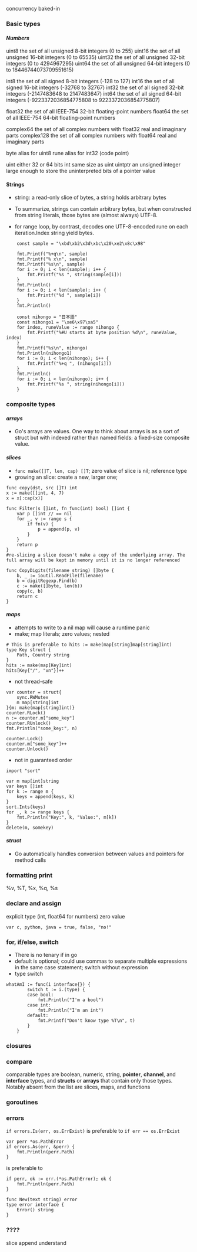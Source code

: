 concurrency baked-in

### **Basic types**
#### ***Numbers***
uint8       the set of all unsigned  8-bit integers (0 to 255)
uint16      the set of all unsigned 16-bit integers (0 to 65535)
uint32      the set of all unsigned 32-bit integers (0 to 4294967295)
uint64      the set of all unsigned 64-bit integers (0 to 18446744073709551615)

int8        the set of all signed  8-bit integers (-128 to 127)
int16       the set of all signed 16-bit integers (-32768 to 32767)
int32       the set of all signed 32-bit integers (-2147483648 to 2147483647)
int64       the set of all signed 64-bit integers (-9223372036854775808 to 9223372036854775807)

float32     the set of all IEEE-754 32-bit floating-point numbers
float64     the set of all IEEE-754 64-bit floating-point numbers

complex64   the set of all complex numbers with float32 real and imaginary parts
complex128  the set of all complex numbers with float64 real and imaginary parts

byte        alias for uint8
rune        alias for int32 (code point)

uint     either 32 or 64 bits
int      same size as uint
uintptr  an unsigned integer large enough to store the uninterpreted bits of a pointer value

#### **Strings**
- string: a read-only slice of bytes, a string holds arbitrary bytes

- To summarize, strings can contain arbitrary bytes, but when constructed from string literals, those bytes are (almost always) UTF-8.

- for range loop, by contrast, decodes one UTF-8-encoded rune on each iteration.Index string yield bytes.

```
	const sample = "\xbd\xb2\x3d\xbc\x20\xe2\x8c\x98"

	fmt.Printf("%+q\n", sample)
	fmt.Printf("% x\n", sample)
	fmt.Printf("%s\n", sample)
	for i := 0; i < len(sample); i++ {
		fmt.Printf("%s ", string(sample[i]))
	}
	fmt.Println()
	for i := 0; i < len(sample); i++ {
		fmt.Printf("%d ", sample[i])
	}
	fmt.Println()

	const nihongo = "日本語"
	const nihongo1 = "\xe6\x97\xa5"
	for index, runeValue := range nihongo {
		fmt.Printf("%#U starts at byte position %d\n", runeValue, index)
	}
	fmt.Printf("%s\n", nihongo)
	fmt.Println(nihongo1)
	for i := 0; i < len(nihongo); i++ {
		fmt.Printf("%+q ", (nihongo[i]))
	}
	fmt.Println()
	for i := 0; i < len(nihongo); i++ {
		fmt.Printf("%s ", string(nihongo[i]))
	}
```
### **composite types**
#### ***arrays***

- Go's arrays are values. One way to think about arrays is as a sort of struct but with indexed rather than named fields: a fixed-size composite value.

#### ***slices***
- `func make([]T, len, cap) []T`; zero value of slice is nil; reference type  
- growing an slice: create a new, larger one; 
```
func copy(dst, src []T) int
x := make([]int, 4, 7)
x = x[:cap(x)]

func Filter(s []int, fn func(int) bool) []int {
    var p []int // == nil
    for _, v := range s {
        if fn(v) {
            p = append(p, v)
        }
    }
    return p
}
#re-slicing a slice doesn't make a copy of the underlying array. The full array will be kept in memory until it is no longer referenced

func CopyDigits(filename string) []byte {
    b, _ := ioutil.ReadFile(filename)
    b = digitRegexp.Find(b)
    c := make([]byte, len(b))
    copy(c, b)
    return c
}
```
#### ***maps***
- attempts to write to a nil map will cause a runtime panic
- make; map literals; zero values; nested

```
# This is preferable to hits := make(map[string]map[string]int)
type Key struct {
    Path, Country string
}
hits := make(map[Key]int)
hits[Key{"/", "vn"}]++
```
- not thread-safe
```
var counter = struct{
    sync.RWMutex
    m map[string]int
}{m: make(map[string]int)}
counter.RLock()
n := counter.m["some_key"]
counter.RUnlock()
fmt.Println("some_key:", n)

counter.Lock()
counter.m["some_key"]++
counter.Unlock()
```
- not in guaranteed order
```
import "sort"

var m map[int]string
var keys []int
for k := range m {
    keys = append(keys, k)
}
sort.Ints(keys)
for _, k := range keys {
    fmt.Println("Key:", k, "Value:", m[k])
}
delete(m, somekey)
```
#### ***struct***

- Go automatically handles conversion between values and pointers for method calls

### **formatting print**

%v, %T, %x, %q, %s

### **declare and assign**
explicit type (int, float64 for numbers)
zero value  
```
var c, python, java = true, false, "no!"
```
### **for, if/else, switch**
- There is no tenary if in go
- default is optional; could use commas to separate multiple expressions in the same case statement; switch without expression
- type switch
```
whatAmI := func(i interface{}) {
        switch t := i.(type) {
        case bool:
            fmt.Println("I'm a bool")
        case int:
            fmt.Println("I'm an int")
        default:
            fmt.Printf("Don't know type %T\n", t)
        }
    }
```

### **closures**

### **compare**

comparable types are boolean, numeric, string, **pointer**, **channel**, and **interface** types, and **structs** or **arrays** that contain only those types. Notably absent from the list are slices, maps, and functions

### **goroutines**

### **errors**
`if errors.Is(err, os.ErrExist)` is preferable to `if err == os.ErrExist`

```
var perr *os.PathError
if errors.As(err, &perr) {
	fmt.Println(perr.Path)
}
```
is preferable to
```
if perr, ok := err.(*os.PathError); ok {
	fmt.Println(perr.Path)
}
```
```
func New(text string) error
type error interface {
    Error() string
}
```


### ????
slice append understand



